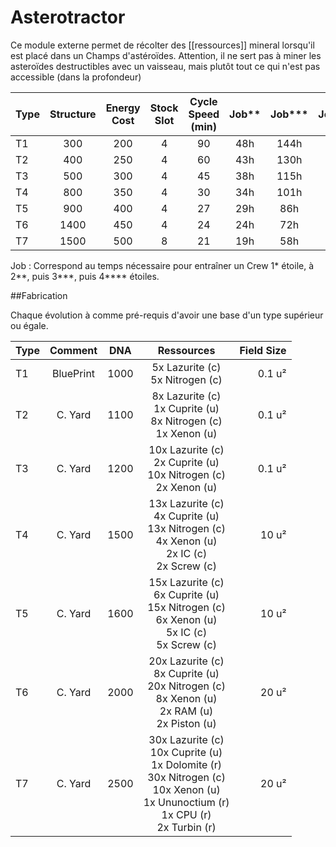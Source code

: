 # Asterotractor

Ce module externe permet de récolter des [[ressources]] mineral lorsqu'il est placé dans un Champs d'astéroïdes.
Attention, il ne sert pas à miner les asteroïdes destructibles avec un vaisseau, mais plutôt tout ce qui n'est pas accessible (dans la profondeur)

| Type | Structure | Energy Cost | Stock Slot | Cycle Speed (min) | Job** | Job*** | Job**** |
| ---- |:---------:|:-----------:|:----------:|:-----------------:|:-----:|:------:| -------:|
| T1   | 300       | 200         | 4          | 90                | 48h   | 144h   | 432h    |
| T2   | 400       | 250         | 4          | 60                | 43h   | 130h   | 389h    |
| T3   | 500       | 300         | 4          | 45                | 38h   | 115h   | 346h    |
| T4   | 800       | 350         | 4          | 30                | 34h   | 101h   | 302h    |
| T5   | 900       | 400         | 4          | 27                | 29h   | 86h    | 259h    |
| T6   | 1400      | 450         | 4          | 24                | 24h   | 72h    | 216h    |
| T7   | 1500      | 500         | 8          | 21                | 19h   | 58h    | 173h    |

Job : Correspond au temps nécessaire pour entraîner un Crew 1* étoile, à 2**, puis 3***, puis 4**** étoiles.

##Fabrication

Chaque évolution à comme pré-requis d'avoir une base d'un type supérieur ou égale.

| Type | Comment   | DNA     | Ressources  | Field Size |
| ---- |:---------:|:-------:|:-----------:| ----------:|
| T1   | BluePrint | 1000    | 5x Lazurite (c)<br>5x Nitrogen (c) | 0.1 u² |
| T2   | C. Yard   | 1100    | 8x Lazurite (c)<br>1x Cuprite (u)<br>8x Nitrogen (c)<br>1x Xenon (u) | 0.1 u² |
| T3   | C. Yard   | 1200    | 10x Lazurite (c)<br>2x Cuprite (u)<br>10x Nitrogen (c)<br>2x Xenon (u) | 0.1 u² |
| T4   | C. Yard   | 1500    | 13x Lazurite (c)<br>4x Cuprite (u)<br>13x Nitrogen (c)<br>4x Xenon (u)<br>2x IC (c)<br>2x Screw (c) | 10 u² |
| T5   | C. Yard   | 1600    | 15x Lazurite (c)<br>6x Cuprite (u)<br>15x Nitrogen (c)<br>6x Xenon (u)<br>5x IC (c)<br>5x Screw (c) | 10 u² |
| T6   | C. Yard   | 2000    | 20x Lazurite (c)<br>8x Cuprite (u)<br>20x Nitrogen (c)<br>8x Xenon (u)<br>2x RAM (u)<br>2x Piston (u) | 20 u² |
| T7   | C. Yard   | 2500    | 30x Lazurite (c)<br>10x Cuprite (u)<br>1x Dolomite (r)<br>30x Nitrogen (c)<br>10x Xenon (u)<br>1x Ununoctium (r)<br>1x CPU (r)<br>2x Turbin (r) | 20 u² |